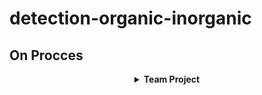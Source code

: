 # detection-organic-inorganic

## On Procces

</p>

<details align="center">
  <summary><b>Team Project</summary>
    <ul>
      <li>
        <a href="https://github.com/Stalker-momoent">
          Tier Sinyo
        </a>
      </li>
      <li>
        <a href="https://github.com/albanijohanes">
          Albani Boutje Johanes
        </a>
      </li>
    </ul>
</details>

<br>
